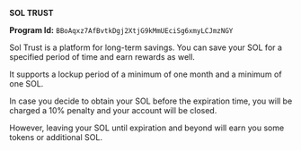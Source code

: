 **SOL TRUST**

**Program Id:** `BBoAqxz7AfBvtkDgj2XtjG9kMmUEciSg6xmyLCJmzNGY`

Sol Trust is a platform for long-term savings. You can save your SOL for a specified period of time and earn rewards as well.

It supports a lockup period of a minimum of one month and a minimum of one SOL.

In case you decide to obtain your SOL before the expiration time, you will be charged a 10% penalty and your account will be closed.

However, leaving your SOL until expiration and beyond will earn you some tokens or additional SOL.
